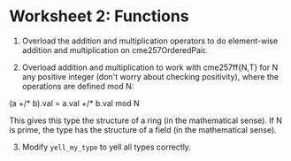 # Worksheet 2: Functions

1. Overload the addition and multiplication operators to do element-wise addition and multiplication on cme257OrderedPair.

2. Overload addition and multiplication to work with cme257ff{N,T} for N any positive integer (don't worry about checking positivity), where the operations are defined mod N:

(a +/* b).val = a.val +/* b.val mod N

This gives this type the structure of a ring (in the mathematical sense).  If N is prime, the type has the structure of a field (in the mathematical sense).

3. Modify ```yell_my_type``` to yell all types correctly.


